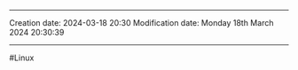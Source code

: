 

----
Creation date: 2024-03-18 20:30
Modification date: Monday 18th March 2024 20:30:39

----

#Linux 

